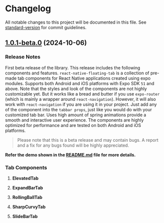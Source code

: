 # Changelog

All notable changes to this project will be documented in this file. See [standard-version](https://github.com/conventional-changelog/standard-version) for commit guidelines.

## [1.0.1-beta.0](https://github.com/moeen-mahmud/react-native-floating-tab/compare/v1.0.1...v1.0.1-beta.0) (2024-10-06)

### Release Notes

First beta release of the library. This release includes the following components and features. `react-native-floating-tab` is a collection of pre-made tab components for React Native applications created using expo modules. Supports both Android and iOS platforms with Expo SDK `51` and above. Note that the styles and look of the components are not highly customizable yet. But it works like a bread and butter if you use `expo-router` (which is mainly a wrapper around `react-navigation`). However, it will also work with `react-navigation` if you are using it in your project. Just add any of the component into the `tabbar props`, just like you would do with your customized tab bar. Uses high amount of spring animations provide a smooth and interactive user experience. The components are highly optimized for performance and are tested on both Android and iOS platforms.

>Please note that this is a beta release and may contain bugs. A report and a fix for any bugs found will be highly appreciated.

**Refer the demo shown in the [README.md](https://github.com/moeen-mahmud/react-native-floating-tab/blob/main/README.md#demo) file for more details.**

### Tab Components

1. **ElevatedTab**

2. **ExpandBarTab**

3. **RollingBallTab**

4. **SharpCurvyTab**

5. **SlideBarTab**
